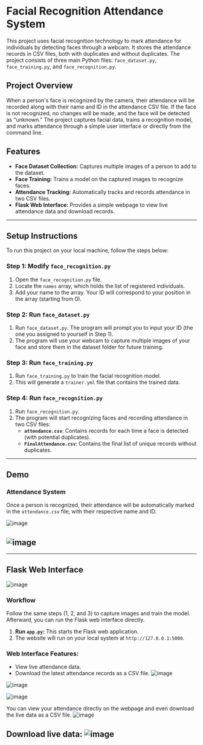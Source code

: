 # Facial Recognition Attendance System

This project uses facial recognition technology to mark attendance for individuals by detecting faces through a webcam. It stores the attendance records in CSV files, both with duplicates and without duplicates. The project consists of three main Python files: `face_dataset.py`, `face_training.py`, and `face_recognition.py`.

## Project Overview

When a person's face is recognized by the camera, their attendance will be recorded along with their name and ID in the attendance CSV file. If the face is not recognized, no changes will be made, and the face will be detected as "unknown." The project captures facial data, trains a recognition model, and marks attendance through a simple user interface or directly from the command line.

## Features

- **Face Dataset Collection:** Captures multiple images of a person to add to the dataset.
- **Face Training:** Trains a model on the captured images to recognize faces.
- **Attendance Tracking:** Automatically tracks and records attendance in two CSV files.
- **Flask Web Interface:** Provides a simple webpage to view live attendance data and download records.

---

## Setup Instructions

To run this project on your local machine, follow the steps below:

### Step 1: Modify `face_recognition.py`

1. Open the `face_recognition.py` file.
2. Locate the `names` array, which holds the list of registered individuals. 
3. Add your name to the array. Your ID will correspond to your position in the array (starting from 0).

### Step 2: Run `face_dataset.py`

1. Run `face_dataset.py`. The program will prompt you to input your ID (the one you assigned to yourself in Step 1).
2. The program will use your webcam to capture multiple images of your face and store them in the dataset folder for future training.

### Step 3: Run `face_training.py`

1. Run `face_training.py` to train the facial recognition model.
2. This will generate a `trainer.yml` file that contains the trained data.

### Step 4: Run `face_recognition.py`

1. Run `face_recognition.py`. 
2. The program will start recognizing faces and recording attendance in two CSV files:
   - **`attendance.csv`**: Contains records for each time a face is detected (with potential duplicates).
   - **`FinalAttendance.csv`**: Contains the final list of unique records without duplicates.

---

## Demo

### Attendance System
Once a person is recognized, their attendance will be automatically marked in the `attendance.csv` file, with their respective name and ID.

![image](https://github.com/user-attachments/assets/487b326b-94d8-4c60-b2b8-4c693c411dce)

![image](https://github.com/user-attachments/assets/78b9ec10-8031-4bf1-9253-ffea55c117b3)
---

---
## Flask Web Interface
![image](https://github.com/user-attachments/assets/75455919-a7e8-40e2-bfc1-7f26b8566258)

### Workflow

Follow the same steps (1, 2, and 3) to capture images and train the model. Afterward, you can run the Flask web interface directly.

1. **Run `app.py`:** This starts the Flask web application.
2. The website will run on your local system at `http://127.0.0.1:5000`.

### Web Interface Features:
- View live attendance data.
- Download the latest attendance records as a CSV file.
![image](https://github.com/user-attachments/assets/f7ad0523-e0d0-4e26-be47-5c89b596f6b3)

![image](https://github.com/user-attachments/assets/858d7b3f-bdd8-4483-af14-db0de3e3bd7d)

![image](https://github.com/user-attachments/assets/52c2268b-d2c9-48a1-af46-472c6107734d)

You can view your attendance directly on the webpage and even download the live data as a CSV file.
![image](https://github.com/user-attachments/assets/3050cf8a-2b4e-4d80-a863-72c0142c4cc7)

Download live data:
![image](https://github.com/user-attachments/assets/78b9ec10-8031-4bf1-9253-ffea55c117b3)
---


